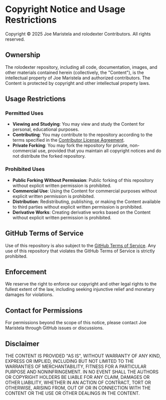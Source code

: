 # Copyright Notice and Usage Restrictions

Copyright © 2025 Joe Maristela and rolodexter Contributors. All rights reserved.

## Ownership

The rolodexter repository, including all code, documentation, images, and other materials contained herein (collectively, the "Content"), is the intellectual property of Joe Maristela and authorized contributors. The Content is protected by copyright and other intellectual property laws.

## Usage Restrictions

### Permitted Uses

- **Viewing and Studying**: You may view and study the Content for personal, educational purposes.
- **Contributing**: You may contribute to the repository according to the terms specified in the [Contributor License Agreement](./CLA.md).
- **Private Forking**: You may fork the repository for private, non-commercial use, provided that you maintain all copyright notices and do not distribute the forked repository.

### Prohibited Uses

- **Public Forking Without Permission**: Public forking of this repository without explicit written permission is prohibited.
- **Commercial Use**: Using the Content for commercial purposes without explicit written permission is prohibited.
- **Distribution**: Redistributing, publishing, or making the Content available to third parties without explicit written permission is prohibited.
- **Derivative Works**: Creating derivative works based on the Content without explicit written permission is prohibited.

## GitHub Terms of Service

Use of this repository is also subject to the [GitHub Terms of Service](https://docs.github.com/en/github/site-policy/github-terms-of-service). Any use of this repository that violates the GitHub Terms of Service is strictly prohibited.

## Enforcement

We reserve the right to enforce our copyright and other legal rights to the fullest extent of the law, including seeking injunctive relief and monetary damages for violations.

## Contact for Permissions

For permissions beyond the scope of this notice, please contact Joe Maristela through GitHub issues or discussions.

## Disclaimer

THE CONTENT IS PROVIDED "AS IS", WITHOUT WARRANTY OF ANY KIND, EXPRESS OR IMPLIED, INCLUDING BUT NOT LIMITED TO THE WARRANTIES OF MERCHANTABILITY, FITNESS FOR A PARTICULAR PURPOSE AND NONINFRINGEMENT. IN NO EVENT SHALL THE AUTHORS OR COPYRIGHT HOLDERS BE LIABLE FOR ANY CLAIM, DAMAGES OR OTHER LIABILITY, WHETHER IN AN ACTION OF CONTRACT, TORT OR OTHERWISE, ARISING FROM, OUT OF OR IN CONNECTION WITH THE CONTENT OR THE USE OR OTHER DEALINGS IN THE CONTENT. 